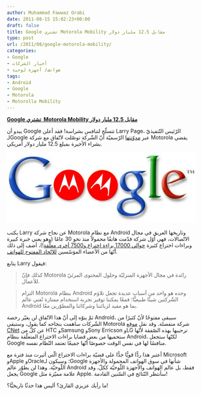 ```yaml
---
author: Muhammad Fawwaz Orabi
date: 2011-08-15 15:02:23+00:00
draft: false
title: Google تشتري Motorola Mobility مقابل 12.5 مليار دولار
type: post
url: /2011/08/google-motorola-mobility/
categories:
- Google
- أخبار الشركات
- هواتف/ أجهزة لوحية
tags:
- Android
- Google
- Motorola
- Motorolla Mobility
---
```


[**Google تشتري  Motorola Mobility مقابل 12.5 مليار دولار**](https://www.it-scoop.com/2011/08/google-motorola-mobility/)


يبدو أن Google تتسلّح لتنافس بشراسة! فقد أعلن Larry Page، الرّئيس التّنفيذيّ لـGoogle عبر [مدوّنتها](http://googleblog.blogspot.com/2011/08/supercharging-android-google-to-acquire.html) الرّسميّة أنّ الشّركة توصّلت لاتّفاق مع شركة Motorola يقضي بشراء الأخيرة بمبلغ 12.5 مليار دولار أمريكي.

[![](Google-Motorola.jpg)
](https://www.it-scoop.com/2011/08/google-motorola-mobility/)

يكتب Larry عن نجاح شركة Motorola مع نظام Android وتاريخها العريق في مجال الاتّصالات، فهي أوّل شركة قدّمت هاتفًا محمولاً منذ نحو 30 عامًا (وهو يعني خبرة كبيرة وبراءات اختراع كثيرة [حوالي 17000 براءة اختراع و7500 أخرى معلّقة](http://thenextweb.com/google/2011/08/15/motorola-acquisition-means-google-gets-17000-patents-with-7500-pending)!)، أضف إلى ذلك أنّها من الأعضاء المؤسّسين [للاتّحاد المفتوح للهواتف](https://secure.wikimedia.org/wikipedia/ar/wiki/%D8%A7%D9%84%D8%A7%D8%AA%D8%AD%D8%A7%D8%AF_%D8%A7%D9%84%D9%85%D9%81%D8%AA%D9%88%D8%AD_%D9%84%D9%84%D9%87%D9%88%D8%A7%D8%AA%D9%81).

يتابع Larry فيقول:


<blockquote>كذلك فإنّ Motorola رائدة في مجال الأجهزة المنزليّة وحلول المحتوى المرئيّ للأعمال.</blockquote>





<blockquote>التزام Motorola بنظام Android وحده هو واحد من أسباب عديدة تجعل تلاؤم الشّركتين شيئًا طبيعيًّا؛ فمعًا يمكننا توفير تجربة استخدام ممتازة تُغني عالم Android بما هو مفيد لزبائننا وشركائنا والمطوّرين معًا.</blockquote>


ثمّ ينوّه إلى أنّ هذا الاتّفاق لن يغيّر رخصة Android، سيبقى مفتوحًا لأنّ كثيرًا من الشّركات ساهمت بنجاحه كما يقول، وستبقى Motorola شركة منفصلة. وقد نقل [موقع CNet](http://news.cnet.com/8301-30685_3-20092394-264/googles-future-handset-competitors-praise-motorola-deal/?part=rss&subj=news&tag=2547-1_3-0-20) عن كلّ من HTC وSamsung وSony Erricson وLG ترحيبها بهذه الصّفقة لأنّها ستحميها من بعض قضايا براءات الاختراع المتعلّقة بنظام Android، لكنّها ستجعل Google منافسًا لها في نفس الوقت خصوصًا أنّها جميعًا تعتمد النّظام نفسه.

أعتبر هذا ردًّا قويًّا جدًّا على قضيّة براءات الاختراع الّتي أثيرت منذ فترة مع Microsoft وApple وOracle؛ وسيكون لـGoogle شأنها في سوق الهواتف المحمولة والأجهزة اللّوحيّة. وهذا لن يطوّر عالم Android فقط، بل عالم الهواتف والأجهزة اللّوحيّة ككلّ، وقد يجعل Google علامة مميّزة مثل Apple. سأنتظر النّتائج في السّنين القادمة!

ما رأيك عزيزي القارئ؟ أليس هذا حدثًا تاريخيًّا؟!
